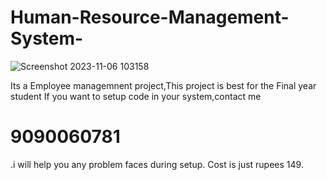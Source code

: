 # Human-Resource-Management-System-
![Screenshot 2023-11-06 103158](https://github.com/Debarjitmohanty/Human-Resource-Management-System-/assets/91021174/ee70c52d-cd49-402a-a55d-a62d3cdd1972)

Its a Employee managemnent project,This project is best for the Final year student If you want to setup code in your system,contact me <h1>9090060781</h1>.i will help you any problem faces during setup. Cost is just rupees 149.

